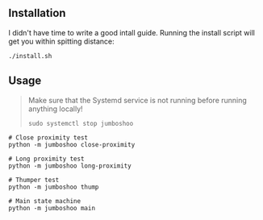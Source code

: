 ## Installation

I didn't have time to write a good intall guide. Running the install script will get you within spitting distance:
```shell
./install.sh
```

## Usage

> Make sure that the Systemd service is not running before running anything locally!
>
> ```shell
> sudo systemctl stop jumboshoo
> ```

```shell
# Close proximity test
python -m jumboshoo close-proximity

# Long proximity test
python -m jumboshoo long-proximity

# Thumper test
python -m jumboshoo thump

# Main state machine
python -m jumboshoo main
```

